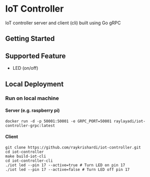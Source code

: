 # IoT Controller
IoT controller server and client (cli) built using Go gRPC

## Getting Started

## Supported Feature
- LED (on/off)

## Local Deployment

### Run on local machine

#### Server (e.g. raspberry pi)
```
docker run -d -p 50001:50001 -e GRPC_PORT=50001 raylayadi/iot-controller-grpc:latest
```
#### Client
```
git clone https://github.com/raykrishardi/iot-controller.git
cd iot-controller
make build-iot-cli
cd iot-controller-cli
./iot led --pin 17 --active=true # Turn LED on pin 17
./iot led --pin 17 --active=false # Turn LED off pin 17
```
